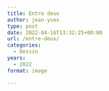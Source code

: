 ```yaml
---
title: Entre deux
author: jean-yves
type: post
date: 2022-04-16T13:32:25+00:00
url: /entre-deux/
categories:
  - Dessin
years:
  - 2022
format: image

---
```

